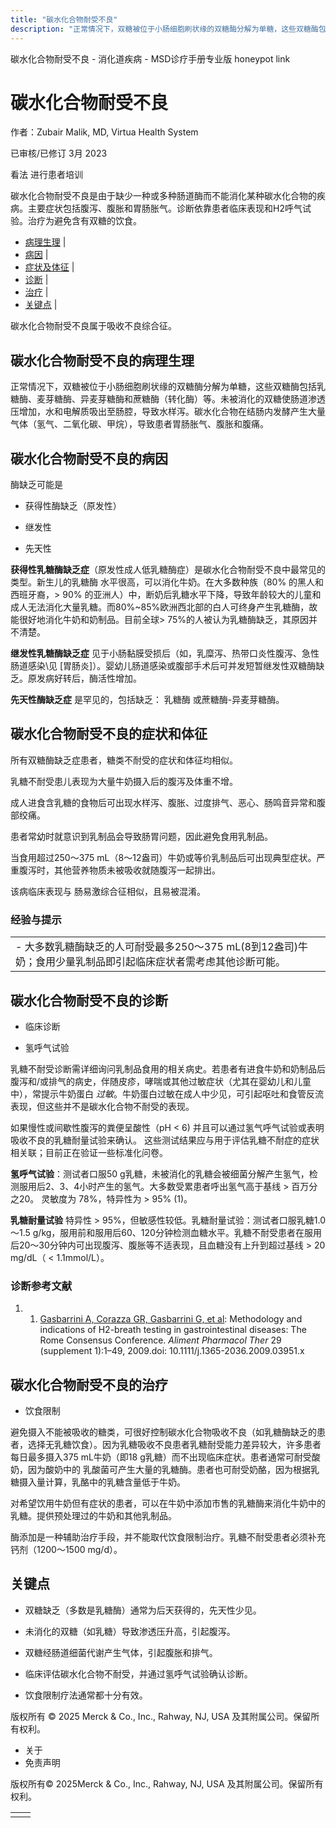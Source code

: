 ```yaml
---
title: "碳水化合物耐受不良"
description: "正常情况下，双糖被位于小肠细胞刷状缘的双糖酶分解为单糖，这些双糖酶包括乳糖酶、麦芽糖酶、异麦芽糖酶和蔗糖酶（转化酶）等。未被消化的双糖使肠道渗透压增加，水和电解质吸出至肠腔，导致水样泻。碳水化合物在结肠内发酵产生大量气体（氢气、二氧化碳、甲烷），导致患者胃肠胀气、腹胀和腹痛。"
---
```


﻿碳水化合物耐受不良 \- 消化道疾病 \- MSD诊疗手册专业版 honeypot link

# 碳水化合物耐受不良

作者：Zubair Malik, MD, Virtua Health System

已审核/已修订 3月 2023

看法 进行患者培训

碳水化合物耐受不良是由于缺少一种或多种肠道酶而不能消化某种碳水化合物的疾病。主要症状包括腹泻、腹胀和胃肠胀气。诊断依靠患者临床表现和H2呼气试验。治疗为避免含有双糖的饮食。

- [病理生理](#病理生理_v893944_zh) \|
- [病因](#病因_v893947_zh) \|
- [症状及体征](#症状及体征_v893952_zh) \|
- [诊断](#诊断_v893956_zh) \|
- [治疗](#治疗_v893973_zh) \|
- [关键点](#关键点_v6580489_zh) \|

碳水化合物耐受不良属于吸收不良综合征。

## 碳水化合物耐受不良的病理生理

正常情况下，双糖被位于小肠细胞刷状缘的双糖酶分解为单糖，这些双糖酶包括乳糖酶、麦芽糖酶、异麦芽糖酶和蔗糖酶（转化酶）等。未被消化的双糖使肠道渗透压增加，水和电解质吸出至肠腔，导致水样泻。碳水化合物在结肠内发酵产生大量气体（氢气、二氧化碳、甲烷），导致患者胃肠胀气、腹胀和腹痛。

## 碳水化合物耐受不良的病因

酶缺乏可能是

- 获得性酶缺乏（原发性）

- 继发性

- 先天性


**获得性乳糖酶缺乏症**（原发性成人低乳糖酶症）是碳水化合物耐受不良中最常见的类型。新生儿的乳糖酶 水平很高，可以消化牛奶。在大多数种族（80% 的黑人和西班牙裔，> 90% 的亚洲人）中，断奶后乳糖水平下降，导致年龄较大的儿童和成人无法消化大量乳糖。而80%~85%欧洲西北部的白人可终身产生乳糖酶，故能很好地消化牛奶和奶制品。目前全球> 75%的人被认为乳糖酶缺乏，其原因并不清楚。

**继发性乳糖酶缺乏症** 见于小肠黏膜受损后（如，乳糜泻、热带口炎性腹泻、急性肠道感染\见 [胃肠炎\]）。婴幼儿肠道感染或腹部手术后可并发短暂继发性双糖酶缺乏。原发病好转后，酶活性增加。

**先天性酶缺乏症** 是罕见的，包括缺乏： 乳糖酶 或蔗糖酶-异麦芽糖酶。

## 碳水化合物耐受不良的症状和体征

所有双糖酶缺乏症患者，糖类不耐受的症状和体征均相似。

乳糖不耐受患儿表现为大量牛奶摄入后的腹泻及体重不增。

成人进食含乳糖的食物后可出现水样泻、腹胀、过度排气、恶心、肠鸣音异常和腹部绞痛。

患者常幼时就意识到乳制品会导致肠胃问题，因此避免食用乳制品。

当食用超过250～375 mL（8～12盎司）牛奶或等价乳制品后可出现典型症状。严重腹泻时，其他营养物质未被吸收就随腹泻一起排出。

该病临床表现与 肠易激综合征相似，且易被混淆。

### 经验与提示

|     |
| --- |
| - 大多数乳糖酶缺乏的人可耐受最多250～375 mL(8到12盎司)牛奶；食用少量乳制品即引起临床症状者需考虑其他诊断可能。 |

## 碳水化合物耐受不良的诊断

- 临床诊断

- 氢呼气试验


乳糖不耐受诊断需详细询问乳制品食用的相关病史。若患者有进食牛奶和奶制品后腹泻和/或排气的病史，伴随皮疹，哮喘或其他过敏症状（尤其在婴幼儿和儿童中），常提示牛奶蛋白 _过敏_。牛奶蛋白过敏在成人中少见，可引起呕吐和食管反流表现，但这些并不是碳水化合物不耐受的表现。

如果慢性或间歇性腹泻的粪便呈酸性（pH < 6) 并且可以通过氢气呼气试验或表明吸收不良的乳糖耐量试验来确认。 这些测试结果应与用于评估乳糖不耐症的症状相关联；目前正在验证一些标准化问卷。

**氢呼气试验**：测试者口服50 g乳糖，未被消化的乳糖会被细菌分解产生氢气，检测服用后2、3、4小时产生的氢气。大多数受累患者呼出氢气高于基线 > 百万分之20。 灵敏度为 78%，特异性为 > 95% (1)。

**乳糖耐量试验** 特异性 > 95%，但敏感性较低。乳糖耐量试验：测试者口服乳糖1.0～1.5 g/kg，服用前和服用后60、120分钟检测血糖水平。乳糖不耐受患者在服用后20～30分钟内可出现腹泻、腹胀等不适表现，且血糖没有上升到超过基线 > 20 mg/dL（ < 1.1mmol/L）。

### 诊断参考文献

1. 1. [Gasbarrini A, Corazza GR, Gasbarrini G, et al](https://pubmed.ncbi.nlm.nih.gov/19344474/): Methodology and indications of H2-breath testing in gastrointestinal diseases: The Rome Consensus Conference. _Aliment Pharmacol Ther_ 29 (supplement 1):1–49, 2009.doi: 10.1111/j.1365-2036.2009.03951.x


## 碳水化合物耐受不良的治疗

- 饮食限制


避免摄入不能被吸收的糖类，可很好控制碳水化合物吸收不良（如乳糖酶缺乏的患者，选择无乳糖饮食）。因为乳糖吸收不良患者乳糖耐受能力差异较大，许多患者每日最多摄入375 mL牛奶（即18 g乳糖）而不出现临床症状。患者通常可耐受酸奶，因为酸奶中的 乳酸菌可产生大量的乳糖酶。患者也可耐受奶酪，因为根据乳糖摄入量计算，乳酪中的乳糖含量低于牛奶。

对希望饮用牛奶但有症状的患者，可以在牛奶中添加市售的乳糖酶来消化牛奶中的乳糖。提供预处理过的牛奶和其他乳制品。

酶添加是一种辅助治疗手段，并不能取代饮食限制治疗。乳糖不耐受患者必须补充钙剂（1200～1500 mg/d）。

## 关键点

- 双糖缺乏（多数是乳糖酶）通常为后天获得的，先天性少见。

- 未消化的双糖（如乳糖）导致渗透压升高，引起腹泻。

- 双糖经肠道细菌代谢产生气体，引起腹胀和排气。

- 临床评估碳水化合物不耐受，并通过氢呼气试验确认诊断。

- 饮食限制疗法通常都十分有效。




版权所有 © 2025
Merck & Co., Inc., Rahway, NJ, USA 及其附属公司。保留所有权利。

- 关于
- 免责声明

版权所有© 2025Merck & Co., Inc., Rahway, NJ, USA 及其附属公司。保留所有权利。

|     |     |
| --- | --- |
|  |  |